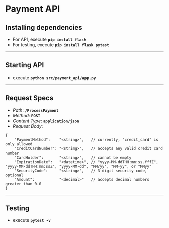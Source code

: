 **<h1>Payment API</h1>**

**<h2>Installing dependencies</h2>**
- For API, execute **`pip install flask`**
- For testing, execute **`pip install flask pytest`**

___
**<h2>Starting API</h2>**
- execute **`python src/payment_api/app.py`**

___
**<h2>Request Specs</h2>**
- *Path*:         **`/ProcessPayment`**
- *Method*:       **`POST`**
- *Content Type*: **`application/json`**
- *Request Body*:
```
{
    "PaymentMethod":    "<string>",   // currently, "credit_card" is only allowed
    "CreditCardNumber": "<strimg>",   // accepts any valid credit card number
    "CardHolder":       "<string>",   // cannot be empty
    "ExpirationDate":   "<datetime>", // "yyyy-MM-ddTHH:mm:ss.fffZ", "yyyy-MM-ddTHH:mm:ssZ", "yyyy-MM-dd", "MM/yy", "MM-yy", or "MMyy"
    "SecurityCode":     "<string>",   // 3 digit security code, optional
    "Amount":           "<decimal>"   // accepts decimal numbers greater than 0.0
}
```
___
**<h2>Testing</h2>**
- execute **`pytest -v`**